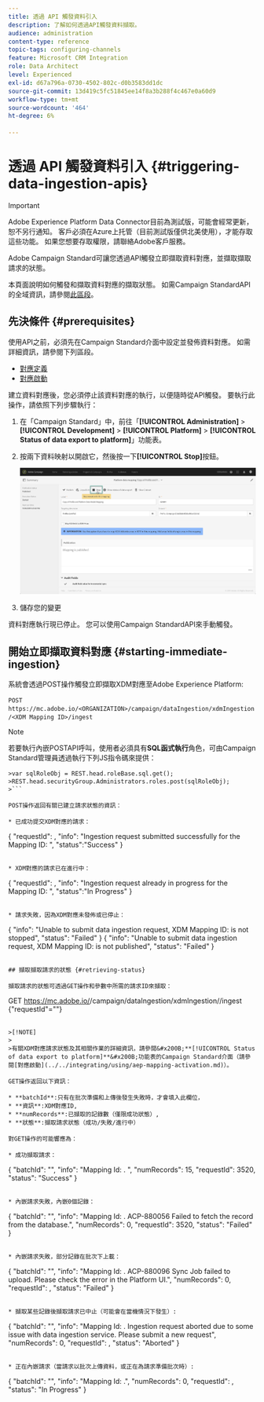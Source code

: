 ```yaml
---
title: 透過 API 觸發資料引入
description: 了解如何透過API觸發資料擷取。
audience: administration
content-type: reference
topic-tags: configuring-channels
feature: Microsoft CRM Integration
role: Data Architect
level: Experienced
exl-id: d67a796a-0730-4502-802c-d0b3583dd1dc
source-git-commit: 13d419c5fc51845ee14f8a3b288f4c467e0a60d9
workflow-type: tm+mt
source-wordcount: '464'
ht-degree: 6%

---
```


# 透過 API 觸發資料引入 {#triggering-data-ingestion-apis}

>[!IMPORTANT]
>
>Adobe Experience Platform Data Connector目前為測試版，可能會經常更新，恕不另行通知。 客戶必須在Azure上托管（目前測試版僅供北美使用），才能存取這些功能。 如果您想要存取權限，請聯絡Adobe客戶服務。

Adobe Campaign Standard可讓您透過API觸發立即擷取資料對應，並擷取擷取請求的狀態。

本頁面說明如何觸發和擷取資料對應的擷取狀態。 如需Campaign StandardAPI的全域資訊，請參閱[此區段](../../api/using/get-started-apis.md)。

## 先決條件 {#prerequisites}

使用API之前，必須先在Campaign Standard介面中設定並發佈資料對應。 如需詳細資訊，請參閱下列區段。

* [對應定義](../../integrating/using/aep-mapping-definition.md)
* [對應啟動](../../integrating/using/aep-mapping-activation.md)

建立資料對應後，您必須停止該資料對應的執行，以便隨時從API觸發。 要執行此操作，請依照下列步驟執行：

1. 在「Campaign Standard」中，前往「**[!UICONTROL Administration]** > **[!UICONTROL Development]** > **[!UICONTROL Platform]** > **[!UICONTROL Status of data export to platform]**」功能表。

1. 按兩下資料映射以開啟它，然後按一下&#x200B;**[!UICONTROL Stop]**&#x200B;按鈕。

   ![](assets/aep_datamapping_stop.png)

1. 儲存您的變更

資料對應執行現已停止。 您可以使用Campaign StandardAPI來手動觸發。

## 開始立即擷取資料對應 {#starting-immediate-ingestion}

系統會透過POST操作觸發立即擷取XDM對應至Adobe Experience Platform:

`POST https://mc.adobe.io/<ORGANIZATION>/campaign/dataIngestion/xdmIngestion/<XDM Mapping ID>/ingest`

>[!NOTE]
>
>若要執行內嵌POSTAPI呼叫，使用者必須具有&#x200B;**SQL函式執行**&#x200B;角色，可由Campaign Standard管理員透過執行下列JS指令碼來提供：
>
>
```
>var sqlRoleObj = REST.head.roleBase.sql.get();
>REST.head.securityGroup.Administrators.roles.post(sqlRoleObj);
>```

POST操作返回有關已建立請求狀態的資訊：

* 已成功提交XDM對應的請求：

```
{
"requestId": <value>,
"info": "Ingestion request submitted successfully for the Mapping ID: <value>",
"status":"Success"
}
```

* XDM對應的請求已在進行中：

```
{
"requestId": <value>,
"info": "Ingestion request already in progress for the Mapping ID: <value>",
"status":"In Progress"
}
```

* 請求失敗，因為XDM對應未發佈或已停止：

```
{
"info": "Unable to submit data ingestion request, XDM Mapping ID: <value> is not stopped",
"status": "Failed"
}
{
"info": "Unable to submit data ingestion request, XDM Mapping ID: <value> is not published",
"status": "Failed"
}
```

## 擷取擷取請求的狀態 {#retrieving-status}

擷取請求的狀態可透過GET操作和參數中所需的請求ID來擷取：

```
GET https://mc.adobe.io/<ORGANIZATION>/campaign/dataIngestion/xdmIngestion/<XDM Mapping ID>/ingest
{"requestId"="<value>"}
```

>[!NOTE]
>
>有關XDM對應請求狀態及其相關作業的詳細資訊，請參閱&#x200B;**[!UICONTROL Status of data export to platform]**&#x200B;功能表的Campaign Standard介面（請參閱[對應啟動](../../integrating/using/aep-mapping-activation.md)）。

GET操作返回以下資訊：

* **batchId**:只有在批次準備和上傳後發生失敗時，才會填入此欄位，
* **資訊**:XDM對應ID,
* **numRecords**:已擷取的記錄數（僅限成功狀態）,
* **狀態**:擷取請求狀態（成功/失敗/進行中）

對GET操作的可能響應為：

* 成功擷取請求：

   ```
   {
   "batchId": "",
   "info": "Mapping Id: <value>. ",
   "numRecords": 15,
   "requestId": 3520,
   "status": "Success"
   }
   ```

* 內嵌請求失敗，內嵌0個記錄：

   ```
   {
   "batchId": "",
   "info": "Mapping Id: <value>. ACP-880056 Failed to fetch the record from the database.",
   "numRecords": 0,
   "requestId": 3520,
   "status": "Failed"
   }
   ```

* 內嵌請求失敗，部分記錄在批次下上載：

   ```
   {
   "batchId": "<value>",
   "info": "Mapping Id: <value>. ACP-880096 Sync Job failed to upload. Please check the error in the Platform UI.",
   "numRecords": 0,
   "requestId": <value>,
   "status": "Failed"
   }
   ```

* 擷取某些記錄後擷取請求已中止（可能會在當機情況下發生）:

   ```
   {
   "batchId": "",
   "info": "Mapping Id: <value>. Ingestion request aborted due to some issue with data ingestion service. Please submit a new request",
   "numRecords": 0,
   "requestId": <value>,
   "status": "Aborted"
   }
   ```

* 正在內嵌請求（當請求以批次上傳資料，或正在為請求準備批次時）:

   ```
   {
   "batchId": "",
   "info": "Mapping Id: <value>.",
   "numRecords": 0,
   "requestId": <value>,
   "status": "In Progress"
   }
   ```
